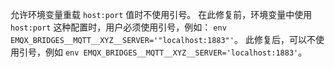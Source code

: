 允许环境变量重载 `host:port` 值时不使用引号。
在此修复前，环境变量中使用 `host:port` 这种配置时，用户必须使用引号，例如：
`env EMQX_BRIDGES__MQTT__XYZ__SERVER='"localhost:1883"'`。
此修复后，可以不使用引号，例如 `env EMQX_BRIDGES__MQTT__XYZ__SERVER='localhost:1883'`。
